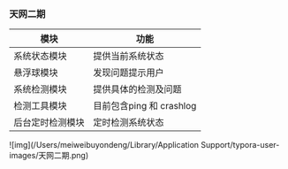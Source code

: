### 天网二期

| 模块             | 功能                     |
| ---------------- | ------------------------ |
| 系统状态模块     | 提供当前系统状态         |
| 悬浮球模块       | 发现问题提示用户         |
| 系统检测模块     | 提供具体的检测及问题     |
| 检测工具模块     | 目前包含ping 和 crashlog |
| 后台定时检测模块 | 定时检测系统状态         |



 ![img](/Users/meiweibuyondeng/Library/Application Support/typora-user-images/天网二期.png)


